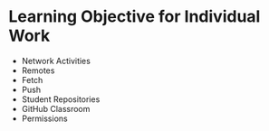# Learning Objective for Individual Work

* Network Activities
* Remotes
* Fetch
* Push
* Student Repositories
* GitHub Classroom
* Permissions
